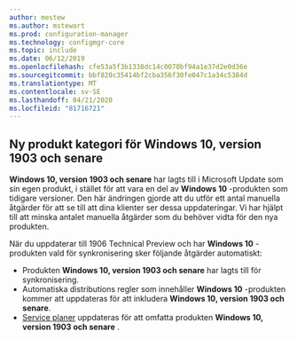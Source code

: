 ```yaml
---
author: mestew
ms.author: mstewart
ms.prod: configuration-manager
ms.technology: configmgr-core
ms.topic: include
ms.date: 06/12/2019
ms.openlocfilehash: cfe53a5f3b1338dc14c0070bf94a1e37d2e0d36e
ms.sourcegitcommit: bbf820c35414bf2cba356f30fe047c1a34c5384d
ms.translationtype: MT
ms.contentlocale: sv-SE
ms.lasthandoff: 04/21/2020
ms.locfileid: "81716721"
---
```

## <a name="new-windows-10-version-1903-and-later-product-category"></a>Ny produkt kategori för Windows 10, version 1903 och senare
<!--4682946-->

**Windows 10, version 1903 och senare** har lagts till i Microsoft Update som sin egen produkt, i stället för att vara en del av **Windows 10** -produkten som tidigare versioner. Den här ändringen gjorde att du utför ett antal manuella åtgärder för att se till att dina klienter ser dessa uppdateringar. Vi har hjälpt till att minska antalet manuella åtgärder som du behöver vidta för den nya produkten.

När du uppdaterar till 1906 Technical Preview och har **Windows 10** -produkten vald för synkronisering sker följande åtgärder automatiskt:

- Produkten **Windows 10, version 1903 och senare** har lagts till för synkronisering.
- Automatiska distributions regler som innehåller **Windows 10** -produkten kommer att uppdateras för att inkludera **Windows 10, version 1903 och senare**.
- [Service planer](../../../../../osd/deploy-use/manage-windows-as-a-service.md) uppdateras för att omfatta produkten **Windows 10, version 1903 och senare** .

